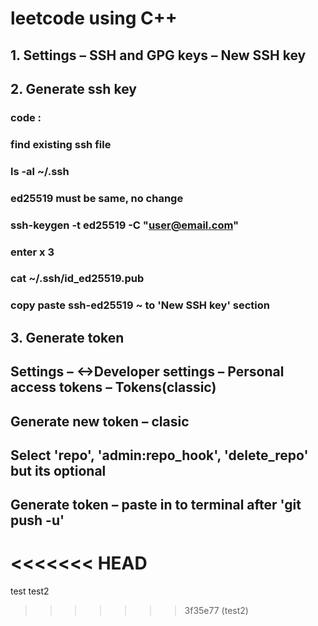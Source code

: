# leetcode using C++

## 1. Settings – SSH and GPG keys – New SSH key

## 2. Generate ssh key

### code :
### find existing ssh file
### ls -al ~/.ssh
### ed25519 must be same, no change
### ssh-keygen -t ed25519 -C "user@email.com"
### enter x 3
### cat ~/.ssh/id_ed25519.pub
### copy paste ssh-ed25519 ~ to 'New SSH key' section

## 3. Generate token

## Settings – <->Developer settings – Personal access tokens – Tokens(classic)
## Generate new token – clasic
## Select 'repo', 'admin:repo_hook', 'delete_repo' but its optional
## Generate token – paste in to terminal after 'git push -u'

<<<<<<< HEAD
=======
test
test2
>>>>>>> 3f35e77 (test2)
